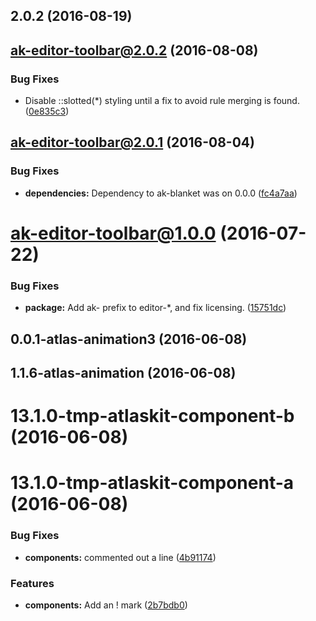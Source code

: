 <a name="2.0.2"></a>
## 2.0.2 (2016-08-19)



<a name="ak-editor-toolbar@2.0.2"></a>
## ak-editor-toolbar@2.0.2 (2016-08-08)


### Bug Fixes

* Disable ::slotted(*) styling until a fix to avoid rule merging is found. ([0e835c3](https://bitbucket.org/atlassian/atlaskit/commits/0e835c3))



<a name="ak-editor-toolbar@2.0.1"></a>
## ak-editor-toolbar@2.0.1 (2016-08-04)


### Bug Fixes

* **dependencies:** Dependency to ak-blanket was on 0.0.0 ([fc4a7aa](https://bitbucket.org/atlassian/atlaskit/commits/fc4a7aa))



<a name="ak-editor-toolbar@1.0.0"></a>
# ak-editor-toolbar@1.0.0 (2016-07-22)


### Bug Fixes

* **package:** Add ak- prefix to editor-*, and fix licensing. ([15751dc](https://bitbucket.org/atlassian/atlaskit/commits/15751dc))



<a name="0.0.1-atlas-animation3"></a>
## 0.0.1-atlas-animation3 (2016-06-08)



<a name="1.1.6-atlas-animation"></a>
## 1.1.6-atlas-animation (2016-06-08)



<a name="13.1.0-tmp-atlaskit-component-b"></a>
# 13.1.0-tmp-atlaskit-component-b (2016-06-08)



<a name="13.1.0-tmp-atlaskit-component-a"></a>
# 13.1.0-tmp-atlaskit-component-a (2016-06-08)


### Bug Fixes

* **components:** commented out a line ([4b91174](https://bitbucket.org/atlassian/atlaskit/commits/4b91174))


### Features

* **components:** Add an ! mark ([2b7bdb0](https://bitbucket.org/atlassian/atlaskit/commits/2b7bdb0))



